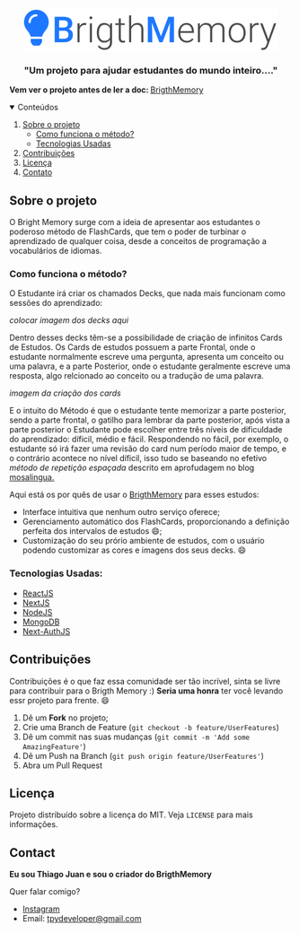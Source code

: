 <br />
<p align="center">
  <a href="https://flashcards-mongodb.vercel.app/home#">
    <img src="./public/logo.svg" alt="Logo-Link-para-o-projeto">
  </a>

  <h3 align="center">"Um projeto para ajudar estudantes do mundo inteiro...."</h3>  
  
<!-- TABLE OF CONTENTS -->

<strong>Vem ver o projeto antes de ler a doc: </strong>[BrigthMemory](https://flashcards-mongodb.vercel.app/home#)

<details open="open">
  <summary>Conteúdos</summary>
  <ol>
    <li>
      <a href="#sobre-o-projeto">Sobre o projeto</a>
      <ul>
      <li><a href="#como-funciona-o-método">Como funciona o método?</a></li>
        <li><a href="#tecnologias-usadas">Tecnologias Usadas</a></li>
      </ul>
    </li>
    <li><a href="#contribuições">Contribuições</a></li>
    <li><a href="#licença">Licença</a></li>
    <li><a href="#contato">Contato</a></li>
  </ol>
</details>

## Sobre o projeto

O Bright Memory surge com a ideia de apresentar aos estudantes o poderoso método de FlashCards, que tem o poder de turbinar o aprendizado de qualquer coisa, desde a conceitos de programação a vocabulários de idiomas.

### Como funciona o método?

O Estudante irá criar os chamados Decks, que nada mais funcionam como sessões do aprendizado:

*colocar imagem dos decks aqui*

Dentro desses decks têm-se a possibilidade de criação de infinitos Cards de Estudos. Os Cards de estudos possuem a parte Frontal, onde o estudante normalmente escreve uma pergunta, apresenta um conceito ou uma palavra, e a parte Posterior, onde o estudante geralmente escreve uma resposta, algo relcionado ao conceito ou a tradução de uma palavra.

*imagem da criação dos cards*

E o intuito do Método é que o estudante tente memorizar a parte posterior, sendo a parte frontal, o gatilho para lembrar da parte posterior, após vista a parte posterior o Estudante pode escolher entre três níveis de dificuldade do aprendizado: díficil, médio e fácil. Respondendo no fácil, por exemplo, o estudante só irá fazer uma revisão do card num período maior de tempo, e o contrário acontece no nível díficil, isso tudo se baseando no efetivo *método de repetição espaçada* descrito em aprofudagem no blog [mosalingua.](https://www.mosalingua.com/pt/o-sistema-de-repeticao-espacada-memorizar-para-jamais-esquecer/#:~:text=O%20sistema%20de%20repeti%C3%A7%C3%A3o%20espa%C3%A7ada%20%C3%A9%20um%20m%C3%A9todo%20de%20memoriza%C3%A7%C3%A3o,curva%20do%20esquecimento%20de%20Ebbinghaus.&text=Esse%20m%C3%A9todo%20parte%20do%20princ%C3%ADpio,informa%C3%A7%C3%A3o%20deve%20ser%20revisada%20regularmente.)

Aqui está os por quês de usar o [BrigthMemory](https://flashcards-mongodb.vercel.app/home#) para esses estudos:

* Interface intuitiva que nenhum outro serviço oferece;
* Gerenciamento automático dos FlashCards, proporcionando a definição perfeita dos intervalos de estudos :smile:;
* Customização do seu prório ambiente de estudos, com o usuário podendo  customizar as cores e imagens dos seus decks. :smile:

### Tecnologias Usadas:

* [ReactJS](https://reactjs.org/)
* [NextJS](http://nextjs.org)
* [NodeJS](https://nodejs.org/en/)
* [MongoDB](https://www.mongodb.com)
* [Next-AuthJS](https://next-auth.js.org)

## Contribuições

Contribuições é o que faz essa comunidade ser tão incrível, sinta se livre para contribuir para o Brigth Memory :) **Seria uma honra** ter você levando essr projeto para frente. :smile:

1. Dê um **Fork** no projeto;
2. Crie uma Branch de Feature (`git checkout -b feature/UserFeatures`)
3. Dê um commit nas suas mudanças (`git commit -m 'Add some AmazingFeature'`)
4. Dẽ um Push na Branch (`git push origin feature/UserFeatures'`)
5. Abra um Pull Request



<!-- LICENSE -->
## Licença

Projeto distribuído sobre a licença do MIT.  Veja  `LICENSE` para mais informações.

<!-- CONTACT -->
## Contact

**Eu sou Thiago Juan e sou o criador do BrigthMemory**

Quer falar comigo?
* [Instagram](https://www.instagram.com/tjuan.dev/?hl=en)
* Email: tpydeveloper@gmail.com
